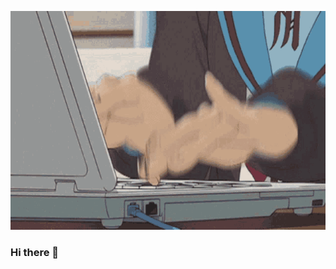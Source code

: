 <p align="center">
  <img src="https://github.com/ihsuhk15/ihsuhk15/blob/main/Banner.gif" alt="Your GIF Banner" width="650" height="350">
</p>

### Hi there 👋

<!--
**ihsuhk15/ihsuhk15** is a ✨ _special_ ✨ repository because its `README.md` (this file) appears on your GitHub profile.

Here are some ideas to get you started:

- 🔭 I’m currently working on ...
- 🌱 I’m currently learning ...
- 👯 I’m looking to collaborate on ...
- 🤔 I’m looking for help with ...
- 💬 Ask me about ...
- 📫 How to reach me: ...
- 😄 Pronouns: ...
- ⚡ Fun fact: ...
-->
